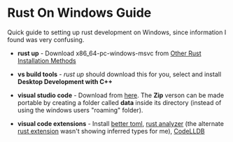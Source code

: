 # Rust On Windows Guide

Quick guide to setting up rust development on Windows, since information I found was very confusing.

* **rust up** - Download x86_64-pc-windows-msvc from [Other Rust Installation Methods](https://forge.rust-lang.org/infra/other-installation-methods.html)

* **vs build tools** - *rust up* should download this for you, select and install **Desktop Development with C++**

* **visual studio code** - Download from [here](https://code.visualstudio.com/Download). The **Zip** verson can be made portable by creating a folder called **data** inside its directory (instead of using the windows users "roaming" folder).

* **visual code extensions** - Install [better toml](https://marketplace.visualstudio.com/items?itemName=bungcip.better-toml), [rust analyzer](https://marketplace.visualstudio.com/items?itemName=matklad.rust-analyzer) (the alternate [rust extension](https://marketplace.visualstudio.com/items?itemName=rust-lang.rust) wasn't showing inferred types for me), [CodeLLDB](https://marketplace.visualstudio.com/items?itemName=vadimcn.vscode-lldb)
